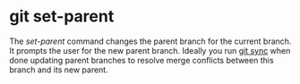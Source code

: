 # git set-parent

The _set-parent_ command changes the parent branch for the current branch. It
prompts the user for the new parent branch. Ideally you run [git sync](sync.md)
when done updating parent branches to resolve merge conflicts between this
branch and its new parent.
